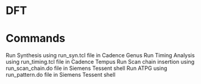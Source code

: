 # DFT

# Commands
  Run Synthesis using run_syn.tcl file in Cadence Genus
  Run Timing Analysis using run_timing.tcl file in Cadence Tempus
  Run Scan chain insertion using run_scan_chain.do file in Siemens Tessent shell
  Run ATPG using run_pattern.do file in Siemens Tessent shell

  
